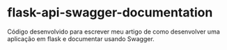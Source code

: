 # flask-api-swagger-documentation
Código desenvolvido para escrever meu artigo de como desenvolver uma aplicação em flask e documentar usando Swagger.
